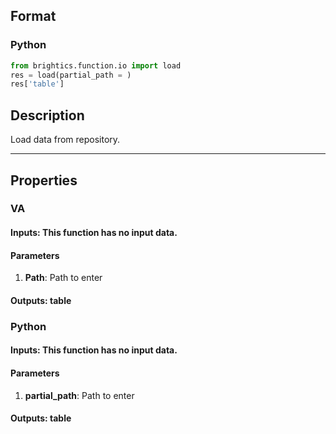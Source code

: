 ## Format
### Python
```python
from brightics.function.io import load
res = load(partial_path = )
res['table']
```

## Description
Load data from repository.

---

## Properties
### VA
#### Inputs: This function has no input data.

#### Parameters
1. **Path**: Path to enter

#### Outputs: table

### Python
#### Inputs: This function has no input data.

#### Parameters
1. **partial_path**: Path to enter

#### Outputs: table

